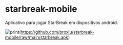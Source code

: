 # starbreak-mobile
Aplicativo para jogar StarBreak em dispositivos android.

![print](https://github.com/proxlu/starbreak-mobile/assets/105125779/c83654de-3914-4893-9e63-e114543bba02)(https://github.com/proxlu/starbreak-mobile/raw/main/starbreak.apk)
